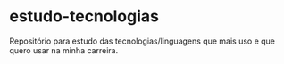 # estudo-tecnologias
Repositório para estudo das tecnologias/linguagens que mais uso e que quero usar na minha carreira.
